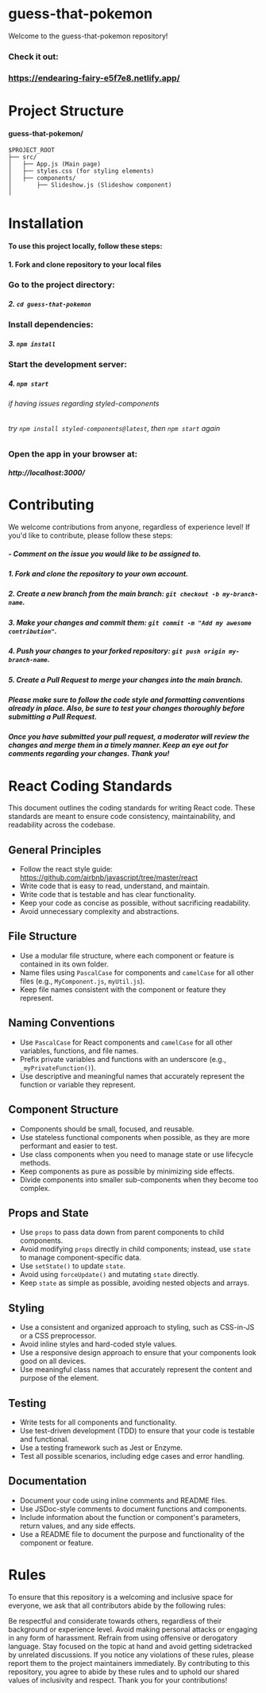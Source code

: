 # guess-that-pokemon
Welcome to the guess-that-pokemon repository! 

### Check it out:
### https://endearing-fairy-e5f7e8.netlify.app/

# Project Structure
#### guess-that-pokemon/
```
$PROJECT_ROOT
├── src/
│   ├── App.js (Main page)
│   ├── styles.css (for styling elements)
│   ├── components/
│       ├── Slideshow.js (Slideshow component)
│       
```

# Installation
#### To use this project locally, follow these steps:

#### 1. Fork and clone repository to your local files

### Go to the project directory:
##### 2. `cd guess-that-pokemon`

### Install dependencies:
##### 3. `npm install`

### Start the development server:
##### 4. `npm start`

###### if having issues regarding styled-components
###### try `npm install styled-components@latest`, then `npm start` again

### Open the app in your browser at:
##### http://localhost:3000/

# Contributing
We welcome contributions from anyone, regardless of experience level! If you'd like to contribute, please follow these steps:

##### - Comment on the issue you would like to be assigned to.

##### 1. Fork and clone the repository to your own account.
##### 2. Create a new branch from the main branch: `git checkout -b my-branch-name`.
##### 3. Make your changes and commit them: `git commit -m "Add my awesome contribution"`.
##### 4. Push your changes to your forked repository: `git push origin my-branch-name`.
##### 5. Create a Pull Request to merge your changes into the main branch.
##### Please make sure to follow the code style and formatting conventions already in place. Also, be sure to test your changes thoroughly before submitting a Pull Request.

##### Once you have submitted your pull request, a moderator will review the changes and merge them in a timely manner. Keep an eye out for comments regarding your changes. Thank you!


# React Coding Standards

This document outlines the coding standards for writing React code. These standards are meant to ensure code consistency, maintainability, and readability across the codebase.

## General Principles

- Follow the react style guide: https://github.com/airbnb/javascript/tree/master/react
- Write code that is easy to read, understand, and maintain.
- Write code that is testable and has clear functionality.
- Keep your code as concise as possible, without sacrificing readability.
- Avoid unnecessary complexity and abstractions.

## File Structure

- Use a modular file structure, where each component or feature is contained in its own folder.
- Name files using `PascalCase` for components and `camelCase` for all other files (e.g., `MyComponent.js`, `myUtil.js`).
- Keep file names consistent with the component or feature they represent.

## Naming Conventions

- Use `PascalCase` for React components and `camelCase` for all other variables, functions, and file names.
- Prefix private variables and functions with an underscore (e.g., `_myPrivateFunction()`).
- Use descriptive and meaningful names that accurately represent the function or variable they represent.

## Component Structure

- Components should be small, focused, and reusable.
- Use stateless functional components when possible, as they are more performant and easier to test.
- Use class components when you need to manage state or use lifecycle methods.
- Keep components as pure as possible by minimizing side effects.
- Divide components into smaller sub-components when they become too complex.

## Props and State

- Use `props` to pass data down from parent components to child components.
- Avoid modifying `props` directly in child components; instead, use `state` to manage component-specific data.
- Use `setState()` to update `state`.
- Avoid using `forceUpdate()` and mutating `state` directly.
- Keep `state` as simple as possible, avoiding nested objects and arrays.

## Styling

- Use a consistent and organized approach to styling, such as CSS-in-JS or a CSS preprocessor.
- Avoid inline styles and hard-coded style values.
- Use a responsive design approach to ensure that your components look good on all devices.
- Use meaningful class names that accurately represent the content and purpose of the element.

## Testing

- Write tests for all components and functionality.
- Use test-driven development (TDD) to ensure that your code is testable and functional.
- Use a testing framework such as Jest or Enzyme.
- Test all possible scenarios, including edge cases and error handling.

## Documentation

- Document your code using inline comments and README files.
- Use JSDoc-style comments to document functions and components.
- Include information about the function or component's parameters, return values, and any side effects.
- Use a README file to document the purpose and functionality of the component or feature.

# Rules
To ensure that this repository is a welcoming and inclusive space for everyone, we ask that all contributors abide by the following rules:

Be respectful and considerate towards others, regardless of their background or experience level.
Avoid making personal attacks or engaging in any form of harassment.
Refrain from using offensive or derogatory language.
Stay focused on the topic at hand and avoid getting sidetracked by unrelated discussions.
If you notice any violations of these rules, please report them to the project maintainers immediately.
By contributing to this repository, you agree to abide by these rules and to uphold our shared values of inclusivity and respect. Thank you for your contributions!

